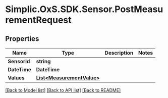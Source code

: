 # Simplic.OxS.SDK.Sensor.PostMeasurementRequest

## Properties

Name | Type | Description | Notes
------------ | ------------- | ------------- | -------------
**SensorId** | **string** |  | 
**DateTime** | **DateTime** |  | 
**Values** | [**List&lt;MeasurementValue&gt;**](MeasurementValue.md) |  | 

[[Back to Model list]](../README.md#documentation-for-models) [[Back to API list]](../README.md#documentation-for-api-endpoints) [[Back to README]](../README.md)


